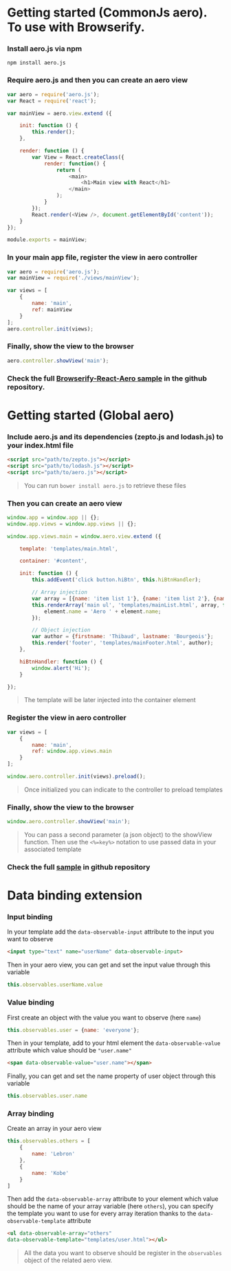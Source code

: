# Getting started (CommonJs aero). To use with Browserify.

### Install aero.js via npm
```
npm install aero.js
```

### Require aero.js and then you can create an aero view
```javascript
var aero = require('aero.js');
var React = require('react');

var mainView = aero.view.extend ({

    init: function () {
        this.render();
    },

    render: function () {
        var View = React.createClass({
            render: function() {
                return (
                    <main>
                        <h1>Main view with React</h1>
                    </main>
                );
            }
        });
        React.render(<View />, document.getElementById('content'));
    }
});

module.exports = mainView;
```

### In your main app file, register the view in aero controller
```javascript
var aero = require('aero.js');
var mainView = require('./views/mainView');

var views = [
    {
        name: 'main',
        ref: mainView
    }
];
aero.controller.init(views);
```

### Finally, show the view to the browser
```javascript
aero.controller.showView('main');
```

### Check the full [Browserify-React-Aero sample](https://github.com/teabow/aero.js/tree/master/sample-browserify-react) in the github repository.

# Getting started (Global aero)

### Include aero.js and its dependencies (zepto.js and lodash.js) to your index.html file
```html
<script src="path/to/zepto.js"></script>
<script src="path/to/lodash.js"></script>
<script src="path/to/aero.js"></script>
```
> You can run `bower install aero.js` to retrieve these files

### Then you can create an aero view
```javascript
window.app = window.app || {};
window.app.views = window.app.views || {};

window.app.views.main = window.aero.view.extend ({

    template: 'templates/main.html',

    container: '#content',

    init: function () {
        this.addEvent('click button.hiBtn', this.hiBtnHandler);

        // Array injection
        var array = [{name: 'item list 1'}, {name: 'item list 2'}, {name: 'item list 3'}];
        this.renderArray('main ul', 'templates/mainList.html', array, function (element) {
            element.name = 'Aero ' + element.name;
        });

        // Object injection
        var author = {firstname: 'Thibaud', lastname: 'Bourgeois'};
        this.render('footer', 'templates/mainFooter.html', author);
    },

    hiBtnHandler: function () {
        window.alert('Hi');
    }

});
```
> The template will be later injected into the container element

### Register the view in aero controller
```javascript
var views = [
    {
        name: 'main',
        ref: window.app.views.main
    }
];

window.aero.controller.init(views).preload();
```
> Once initialized you can indicate to the controller to preload templates

### Finally, show the view to the browser
```javascript
window.aero.controller.showView('main');
```
> You can pass a second parameter (a json object) to the showView function. Then use the `<%=key%>` notation to use passed data in your associated template
### Check the full [sample](https://github.com/teabow/aero.js/tree/master/sample) in github repository


# Data binding extension

### Input binding
In your template add the `data-observable-input` attribute to the input you want to observe

```html
<input type="text" name="userName" data-observable-input>
```

Then in your aero view, you can get and set the input value through this variable

```javascript
this.observables.userName.value
```

### Value binding
First create an object with the value you want to observe (here `name`)

```javascript
this.observables.user = {name: 'everyone'};
```

Then in your template, add to your html element the `data-observable-value` attribute which value should be `"user.name"`

```html
<span data-observable-value="user.name"></span>
```

Finally, you can get and set the name property of user object through this variable

```javascript
this.observables.user.name
```

### Array binding
Create an array in your aero view

```javascript
this.observables.others = [
    {
        name: 'Lebron'
    },
    {
        name: 'Kobe'
    }
]
```

Then add the `data-observable-array` attribute to your element which value should be the name of your array variable (here `others`), you can specify the template you want to use for every array iteration thanks to the `data-observable-template` attribute

```html
<ul data-observable-array="others" 
data-observable-template="templates/user.html"></ul>
```

> All the data you want to observe should be register in the `observables` object of the related aero view.
